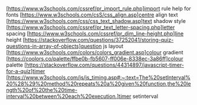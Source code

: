 
[https://www.w3schools.com/cssref/pr_import_rule.php]import rule help for fonts
[https://www.w3schools.com/csS/css_align.asp]centre align text
[https://www.w3schools.com/css/css_text_shadow.asp]text shadow style
[https://www.w3schools.com/cssref/pr_text_letter-spacing.php]letter spacing
[https://www.w3schools.com/cssref/pr_dim_line-height.php]line height
[https://stackoverflow.com/questions/37252041/storing-quiz-questions-in-array-of-objects]question js layout
[https://www.w3schools.com/colors/colors_gradient.asp]colour gradient
[https://coolors.co/palette/ffbe0b-fb5607-ff006e-8338ec-3a86ff]colour palette
[https://stackoverflow.com/questions/44314897/javascript-timer-for-a-quiz]timer
[https://www.w3schools.com/js/js_timing.asp#:~:text=The%20setInterval%20%28%29%20method%20repeats%20a%20given%20function,the%20length%20of%20the%20time-interval%20between%20each%20execution.]timer setinterval